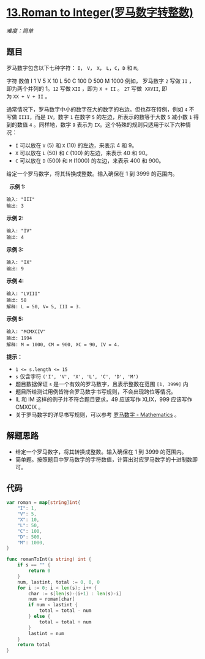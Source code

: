 # [13.Roman to Integer(罗马数字转整数)](https://leetcode-cn.com/problems/roman-to-integer/)

*难度：简单*

## 题目

罗马数字包含以下七种字符： `I`， `V`， `X`， `L`，`C`，`D` 和 `M`。

字符          数值
I             1
V             5
X             10
L             50
C             100
D             500
M             1000
例如， 罗马数字 `2` 写做 `II` ，即为两个并列的 1。`12` 写做 `XII` ，即为 `X + II` 。 `27` 写做  `XXVII`, 即为 `XX + V + II` 。

通常情况下，罗马数字中小的数字在大的数字的右边。但也存在特例，例如 `4` 不写做 `IIII`，而是 `IV`。数字 `1` 在数字 `5` 的左边，所表示的数等于大数 `5` 减小数 `1` 得到的数值 `4` 。同样地，数字 `9` 表示为 `IX`。这个特殊的规则只适用于以下六种情况：

- `I` 可以放在 `V` (5) 和 `X` (10) 的左边，来表示 4 和 9。
- `X` 可以放在 `L` (50) 和 `C` (100) 的左边，来表示 40 和 90。 
- `C` 可以放在 `D` (500) 和 `M` (1000) 的左边，来表示 400 和 900。

给定一个罗马数字，将其转换成整数。输入确保在 1 到 3999 的范围内。

 
**示例 1:**
```
输入: "III"
输出: 3
```

**示例 2:**
```
输入: "IV"
输出: 4
```

**示例 3:**
```
输入: "IX"
输出: 9
```

**示例 4:**
```
输入: "LVIII"
输出: 58
解释: L = 50, V= 5, III = 3.
```

**示例 5:**
```
输入: "MCMXCIV"
输出: 1994
解释: M = 1000, CM = 900, XC = 90, IV = 4.
```

**提示：**

- `1 <= s.length <= 15`
- `s` 仅含字符 `('I', 'V', 'X', 'L', 'C', 'D', 'M')`
- 题目数据保证 `s` 是一个有效的罗马数字，且表示整数在范围 `[1, 3999]` 内
- 题目所给测试用例皆符合罗马数字书写规则，不会出现跨位等情况。
- IL 和 IM 这样的例子并不符合题目要求，49 应该写作 XLIX，999 应该写作 CMXCIX 。
- 关于罗马数字的详尽书写规则，可以参考 [罗马数字 - Mathematics](https://b2b.partcommunity.com/community/knowledge/zh_CN/detail/10753/%E7%BD%97%E9%A9%AC%E6%95%B0%E5%AD%97#knowledge_article) 。

## 解题思路

- 给定一个罗马数字，将其转换成整数。输入确保在 1 到 3999 的范围内。
- 简单题。按照题目中罗马数字的字符数值，计算出对应罗马数字的十进制数即可。

## 代码

```go
var roman = map[string]int{
	"I": 1,
	"V": 5,
	"X": 10,
	"L": 50,
	"C": 100,
	"D": 500,
	"M": 1000,
}

func romanToInt(s string) int {
	if s == "" {
		return 0
	}
	num, lastint, total := 0, 0, 0
	for i := 0; i < len(s); i++ {
		char := s[len(s)-(i+1) : len(s)-i]
		num = roman[char]
		if num < lastint {
			total = total - num
		} else {
			total = total + num
		}
		lastint = num
	}
	return total
}
```
